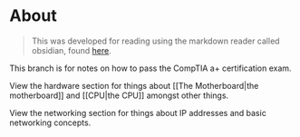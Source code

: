 # About

>This was developed for reading using the markdown reader called obsidian, found [here](https://obsidian.md/).

This branch is for notes on how to pass the CompTIA a+ certification exam.

View the hardware section for things about [[The Motherboard|the motherboard]] and [[CPU|the CPU]] amongst other things.

View the networking section for things about IP addresses and basic networking concepts.
